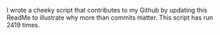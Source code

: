 I wrote a cheeky script that contributes to my Github by updating this ReadMe to illustrate why more than commits matter. This script has run 2419 times.